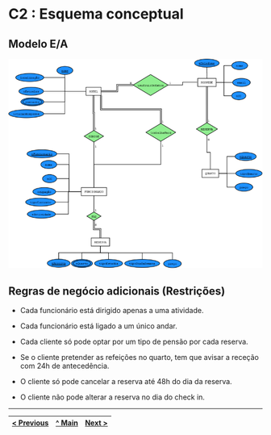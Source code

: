 # C2 : Esquema conceptual

## Modelo E/A

![An alternative description](/doc/rei/images/modelo_ea_hotel.png)   

## Regras de negócio adicionais (Restrições)

- Cada funcionário está dirigido apenas a uma atividade.

- Cada funcionário está ligado a um único andar.

- Cada cliente só pode optar por um tipo de pensão por cada reserva.

- Se o cliente pretender as refeições no quarto, tem que avisar a receção com 24h de antecedência.

- O cliente só pode cancelar a reserva até 48h do dia da reserva.

- O cliente não pode alterar a reserva no dia do check in.

---
[< Previous](rebd01.md) | [^ Main](https://github.com/exemploTrabalho/reportSIBD/) | [Next >](rebd03.md)
:--- | :---: | ---: 
